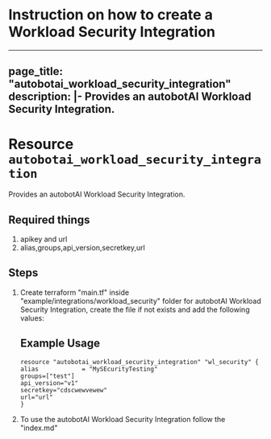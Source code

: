 # Instruction on how to create a Workload Security Integration

---
page_title: "autobotai_workload_security_integration"
description: |-
  Provides an autobotAI Workload Security Integration.
---

# Resource `autobotai_workload_security_integration`
Provides an autobotAI Workload Security Integration.


## Required things 
1. apikey and url
2. alias,groups,api_version,secretkey,url

## Steps 
1. Create terraform "main.tf" inside "example/integrations/workload_security" folder for autobotAI Workload Security Integration, create the file if not exists and add the following values:
    ## Example Usage 
    ```
    resource "autobotai_workload_security_integration" "wl_security" {
    alias            = "MySEcurityTesting"
    groups=["test"]
    api_version="v1"
    secretkey="cdscwewvewew"
    url="url"
    } 

    ```
2. To use the autobotAI Workload Security Integration follow the "index.md"
